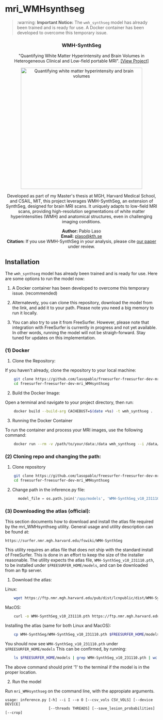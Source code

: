 # mri_WMHsynthseg


<blockquote>
  <p>:warning: <strong>Important Notice:</strong> The <code>wmh_synthseg</code> model has already been trained and is ready for use. A Docker container has been developed to overcome this temporary issue.</p>
</blockquote>

<p align="center">
    <h3 align="center">WMH-SynthSeg</h3>
</p>

<p align="center">
    "Quantifying White Matter Hyperintensity and Brain Volumes in Heterogeneous Clinical and Low-field portable MRI". <a href="https://github.com/lasopablo/freesurfer-freesurfer-dev-mri_WMHsynthseg">[View Project]</a>
</p>

<p align="center">
  <a href="https://surfer.nmr.mgh.harvard.edu/fswiki/WMH-SynthSeg">
    <img src="https://surfer.nmr.mgh.harvard.edu/fswiki/WMH-SynthSeg?action=AttachFile&do=get&target=examples.png" width="400" alt="Quantifying white matter hyperintensity and brain volumes">
  </a>
</p>
<p align="center">
Developed as part of my Master's thesis at MGH, Harvard Medical School, and CSAIL, MIT, this project leverages WMH-SynthSeg, an extension of SynthSeg, designed for brain MRI scans. It uniquely adapts to low-field MRI scans, providing high-resolution segmentations of white matter hyperintensities (WMH) and anatomical structures, even in challenging imaging conditions.
</p>
<p align="center">
<b>Author:</b> Pablo Laso <br>
<b>Email:</b> <a href="mailto:plaso@kth.se">plaso@kth.se</a> <br>
<b>Citation:</b> If you use WMH-SynthSeg in your analysis, please cite <a href="https://arxiv.org/abs/2312.05119">our paper</a> under review. <br>
</p>

## Installation

<p>The <code>wmh_synthseg</code> model has already been trained and is ready for use. Here are some options to run the model now:
  
  1. A Docker container has been developed to overcome this temporary issue. (recommended)
     
  2. Alternatevely, you can clone this repository, download the model from the link, and add it to your path. Please note you need a big memory to run it locally.
     
  3. You can also try to use it from FreeSurfer. However, please note that integration with FreeSurfer is currently in progress and not yet available. In other words, running the model will not be straigh-forward. Stay tuned for updates on this implementation.</p>


### (1) Docker 

1. Clone the Repository:

If you haven't already, clone the repository to your local machine:

```bash
    git clone https://github.com/lasopablo/freesurfer-freesurfer-dev-mri_WMHsynthseg.git
    cd freesurfer-freesurfer-dev-mri_WMHsynthseg
```

2. Build the Docker Image:
   
Open a terminal and navigate to your project directory, then run:
```bash
    docker build --build-arg CACHEBUST=$(date +%s) -t wmh_synthseg .
```

3. Running the Docker Container
   
To run the container and process your MRI images, use the following command:
```bash
    docker run --rm -v /path/to/your/data:/data wmh_synthseg --i /data/your_input_image.nii.gz --o /data/your_output_image.nii.gz --crop
```

### (2) Cloning repo and changing the path:

1. Clone repository
```bash
    git clone https://github.com/lasopablo/freesurfer-freesurfer-dev-mri_WMHsynthseg.git
    cd freesurfer-freesurfer-dev-mri_WMHsynthseg
```

2. Change path in the inference.py file:
```python
      model_file = os.path.join('/app/models', 'WMH-SynthSeg_v10_231110.pth')
```


### (3) Downloading the atlas (official):

This section documents how to download and install the atlas file required by the
mri_WMHsynthseg utility. General usage and utility description can be found at:
    
    https://surfer.nmr.mgh.harvard.edu/fswiki/WMH-SynthSeg

This utility requires an atlas file that does not ship with the standard install
of FreeSurfer. This is done in an effort to keep the size of the installer
reasonable. The utility expects the atlas file, `WMH-SynthSeg_v10_231110.pth`,  
to be installed under `$FREESURFER_HOME/models`, and can be downloaded from an ftp
server.

1. Download the atlas:
   
Linux:

```bash
    wget https://ftp.nmr.mgh.harvard.edu/pub/dist/lcnpublic/dist/WMH-SynthSeg/WMH-SynthSeg_v10_231110.pth 
```


MacOS:

```bash
    curl -o WMH-SynthSeg_v10_231110.pth https://ftp.nmr.mgh.harvard.edu/pub/dist/lcnpublic/dist/WMH-SynthSeg/WMH-SynthSeg_v10_231110.pth 
```

Installing the atlas (same for both Linux and MacOS):
```bash
    cp WMH-SynthSeg/WMH-SynthSeg_v10_231110.pth $FREESURFER_HOME/models
```

You should now see `WMH-SynthSeg_v10_231110.pth` under `$FREESURFER_HOME/models`
This can be confirmed, by running:
```bash
    ls $FREESURFER_HOME/models | grep WMH-SynthSeg_v10_231110.pth | wc -l
```

The above command should print '1' to the terminal if the model is in the proper
location.

2. Run the model

Run `mri_WMHsynthseg` on the command line, with the appropiate arguments.
```
usage: inference.py [-h] --i I --o O [--csv_vols CSV_VOLS] [--device DEVICE]
                    [--threads THREADS] [--save_lesion_probabilities] [--crop]
```

